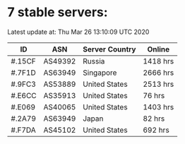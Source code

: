 # 7 stable servers:

Latest update at: Thu Mar 26 13:10:09 UTC 2020

| ID | ASN | Server Country | Online |
| -- | --- | -------------- | ------ |
| #.15CF | AS49392 | Russia | 1418 hrs |
| #.7F1D | AS63949 | Singapore | 2666 hrs |
| #.9FC3 | AS53889 | United States | 2513 hrs |
| #.E6CC | AS35913 | United States | 76 hrs |
| #.E069 | AS40065 | United States | 1403 hrs |
| #.2A79 | AS63949 | Japan | 82 hrs |
| #.F7DA | AS45102 | United States | 692 hrs |

